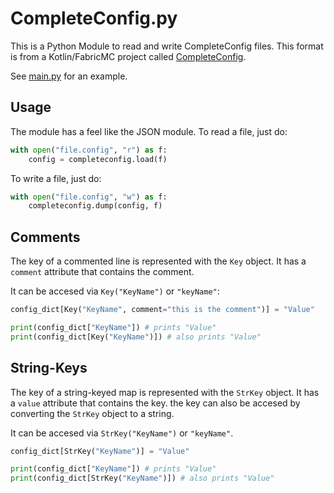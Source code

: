 # CompleteConfig.py

This is a Python Module to read and write CompleteConfig files. This format is from a Kotlin/FabricMC project called [CompleteConfig](https://github.com/Lortseam/completeconfig).

See [main.py](./main.py) for an example.

## Usage

The module has a feel like the JSON module.
To read a file, just do:

```python
with open("file.config", "r") as f:
    config = completeconfig.load(f)
```

To write a file, just do:

```python
with open("file.config", "w") as f:
    completeconfig.dump(config, f)
```

## Comments

The key of a commented line is represented with the `Key` object. It has a `comment` attribute that contains the comment.

It can be accesed via `Key("KeyName")` or `"keyName"`:

```python
config_dict[Key("KeyName", comment="this is the comment")] = "Value"

print(config_dict["KeyName"]) # prints "Value"
print(config_dict[Key("KeyName")]) # also prints "Value"
```

## String-Keys

The key of a string-keyed map is represented with the `StrKey` object. It has a `value` attribute that contains the key.
the key can also be accesed by converting the `StrKey` object to a string.

It can be accesed via `StrKey("KeyName")` or `"keyName"`.

```python
config_dict[StrKey("KeyName")] = "Value"

print(config_dict["KeyName"]) # prints "Value"
print(config_dict[StrKey("KeyName")]) # also prints "Value"
```
